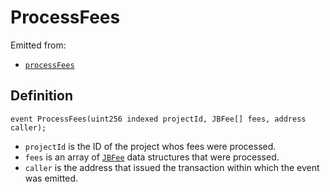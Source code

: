 # ProcessFees

Emitted from:

* [`processFees`](../write/processfees.md)

## Definition

```solidity
event ProcessFees(uint256 indexed projectId, JBFee[] fees, address caller);
```

* `projectId` is the ID of the project whos fees were processed.
* `fees` is an array of [`JBFee`](../../../data-structures/jbfee.md) data structures that were processed.
* `caller` is the address that issued the transaction within which the event was emitted.